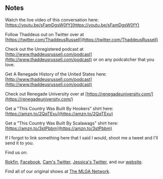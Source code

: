 ## Notes

Watch the live video of this conversation here: [https://youtu.be/sFamDgsW0fY](https://youtu.be/sFamDgsW0fY)

Follow Thaddeus out on Twitter over at [https://twitter.com/ThaddeusRussell](https://twitter.com/ThaddeusRussell)

Check out the Unregistered podcast at [http://www.thaddeusrussell.com/podcast](http://www.thaddeusrussell.com/podcast) or on any podcatcher that you love.

Get A Renegade History of the United States here: [http://www.thaddeusrussell.com/podcast](http://www.thaddeusrussell.com/podcast)

Check out Renegade University over at [https://renegadeuniversity.com/](https://renegadeuniversity.com/)

Get a "This Country Was Built By Hookers" shirt here: [https://amzn.to/2QqTExu](https://amzn.to/2QqTExu)

Get a "This Country Was Built By Scalawags" shirt here: [https://amzn.to/3stPbbm](https://amzn.to/3stPbbm)

If I forgot to link something here that I said I would, shoot me a tweet and I'll send it to you.

Find us on:

[Rokfin](https://rokfin.com/TheMadOnes), [Facebook](https://www.facebook.com/WeAreTheMad/), [Cam's Twitter](https://twitter.com/CamHarless), [Jessica's Twitter](https://twitter.com/soupcanarchist), and our [website](http://wearethemad.com).

Find all of our original shows at [The MLGA Network](https://mlganetwork.com).
